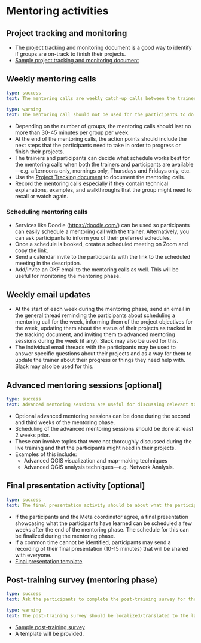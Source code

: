 # Mentoring activities

## Project tracking and monitoring
- The project tracking and monitoring document is a good way to identify if groups are on-track to finish their projects.
- [Sample project tracking and monitoring document](https://docs.google.com/spreadsheets/d/1z7_k-vZbtpf6FietZ6awfo-TcvJpDzQRVRf1l4wRvpA/edit?usp=sharing)

## Weekly mentoring calls
```yaml remark
type: success
text: The mentoring calls are weekly catch-up calls between the trainers and the participants to discuss their progress, problems encountered, things they need help with, and what to do next.
```

```yaml remark
type: warning
text: The mentoring call should not be used for the participants to do work as participants are expected to work on their projects outside of the mentoring calls.
```
- Depending on the number of groups, the mentoring calls should last no more than 30-45 minutes per group per week.
- At the end of the mentoring calls, the action points should include the next steps that the participants need to take in order to progress or finish their projects.
- The trainers and participants can decide what schedule works best for the mentoring calls when both the trainers and participants are available—e.g. afternoons only, mornings only, Thursdays and Fridays only, etc.
- Use the [Project Tracking document](#project-tracking-and-monitoring) to document the mentoring calls.
- Record the mentoring calls especially if they contain technical explanations, examples, and walkthroughs that the group might need to recall or watch again.

### Scheduling mentoring calls
- Services like Doodle (https://doodle.com/) can be used so participants can easily schedule a mentoring call with the trainer. Alternatively, you can ask participants to inform you of their preferred schedules.
- Once a schedule is booked, create a scheduled meeting on Zoom and copy the link.
- Send a calendar invite to the participants with the link to the scheduled meeting in the description.
- Add/invite an OKF email to the mentoring calls as well. This will be useful for monitoring the mentoring phase.

## Weekly email updates
- At the start of each week during the mentoring phase, send an email in the general thread reminding the participants about scheduling a mentoring call for the week, informing them of the project objectives for the week, updating them about the status of their projects as tracked in the tracking document, and inviting them to advanced mentoring sessions during the week (if any). Slack may also be used for this.
- The individual email threads with the participants may be used to answer specific questions about their projects and as a way for them to update the trainer about their progress or things they need help with. Slack may also be used for this.

## Advanced mentoring sessions [optional]
```yaml remark
type: success
text: Advanced mentoring sessions are useful for discussing relevant topics to multiple groups at the same time.
```

- Optional advanced mentoring sessions can be done during the second and third weeks of the mentoring phase.
- Scheduling of the advanced mentoring sessions should be done at least 2 weeks prior.
- These can involve topics that were not thoroughly discussed during the live training and that the participants might need in their projects.
- Examples of this include:
    - Advanced QGIS visualization and map-making techniques
    - Advanced QGIS analysis techniques—e.g. Network Analysis.

## Final presentation activity [optional]
```yaml remark
type: success
text: The final presentation activity should be about what the participants learned through the process rather than showcasing the projects. If they have finished their project, they can show it. If not, they can share what they learned and what they plan to do next with that knowledge.
```

- If the participants and the Meta coordinator agree, a final presentation showcasing what the participants have learned can be scheduled a few weeks after the end of the mentoring phase. The schedule for this can be finalized during the mentoring phase.
- If a common time cannot be identified, participants may send a recording of their final presentation (10-15 minutes) that will be shared with everyone.
- [Final presentation template](https://docs.google.com/presentation/d/1ZPE5tZLlByEJv8_dBahhQZ1VsPCgWGPhyjSu29lR-ec/edit?usp=sharing)


## Post-training survey (mentoring phase)
```yaml remark
type: success
text: Ask the participants to complete the post-training survey for the mentoring phase during the mentoring call on the 4th week of mentoring.
```

```yaml remark
type: warning
text: The post-training survey should be localized/translated to the language of the training.
```

- [Sample post-training survey](https://docs.google.com/forms/d/e/1FAIpQLSdoUXmV1XKXAVBk75g23qxADJHVtcqCTV5dDf66RBYxyNsUeg/viewform)
- A template will be provided.